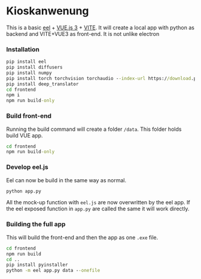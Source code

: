 # Kioskanwenung

This is a basic [eel](https://github.com/python-eel/Eel) + [VUE.js 3](https://vuejs.org/) + [VITE](https://vitejs.dev/). It will create a local app with python as backend and VITE+VUE3 as front-end.
It is not unlike electron

### Installation

```cmd
pip install eel
pip install diffusers
pip install numpy
pip install torch torchvision torchaudio --index-url https://download.pytorch.org/whl/cu118
pip install deep_translator
cd frontend
npm i
npm run build-only
```
### Build front-end

Running the build command will create a folder `/data`. This folder holds build VUE app.

```cmd
cd frontend
npm run build-only
```

### Develop eel.js

Eel can now be build in the same way as normal.

```cmd
python app.py
```

All the mock-up function with `eel.js` are now overwritten by the eel app.
If the eel exposed function in `app.py` are called the same it will work directly.

### Building the full app

This will build the front-end and then the app as one `.exe` file.

```cmd
cd frontend
npm run build
cd ..
pip install pyinstaller
python -m eel app.py data --onefile
```

